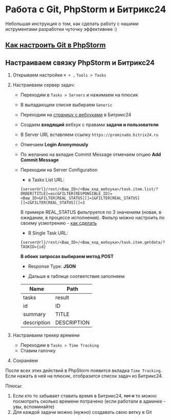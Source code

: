 # Работа с Git, PhpStorm и Битрикс24

Небольшая инструкция о том, как сделать работу с нашими иструментами разработки чуточку эффективнее :)

## [Как настроить Git в PhpStorm](VCS.md)

## Настраиваем связку PhpStorm и Битрикс24
1. Открываем настройки ````⌘ + ,```` ````Tools > Tasks````
2. Настраиваем сервер задач:
    * Переходим в ````Tasks > Servers```` и нажимаем на плюсик
    * В выпадающем списке выбираем ````Generic````
    * Переходим на [страницу с вебхуками](https://prominado.bitrix24.ru/marketplace/hook/) в Битрикс24
    * Создаем **входящий** вебхук с правами **задачи и пользователи**
    * В Server URL вставляем ссылку ````https://prominado.bitrix24.ru````
    * Отмечаем **Login Anonymously**
    * По желанию на вкладке Commit Message отмечаем опцию **Add Commit Message**
    * Переходим на Server Configuration
        * в Tasks List URL: 
        ````
        {serverUrl}/rest/<Ваш_ID>/<Ваш_код_вебхука>/task.item.list/?ORDER[TITLE]=asc&FILTER[RESPONSIBLE_ID]=<Ваш_ID>&FILTER[REAL_STATUS][]=1&FILTER[REAL_STATUS][]=2&FILTER[REAL_STATUS][]=3
        ````
        В примере REAL_STATUS фильтруется по 3 значениям (новая, в ожидании, в процессе исполнения). Фильтр можно настроить по своему усмотрению - [как сделать](https://dev.1c-bitrix.ru/rest_help/tasks/task/item/list.php)
        * В Single Task URL: 
        ````
        {serverUrl}/rest/<Ваш_ID>/<Ваш_код_вебхука>/task.item.getdata/?TASKID={id}
        ````
        
        **В обоих запросах выбираем метод POST**
        
        * Response Type: **JSON**
        
        * Дальше в таблице соответствия заполняем
        
         | Name    |    Path     |
         |---------|-------------|
         | tasks   | result      |
         | id      | ID          |
         | summary | TITLE        |
         | description | DESCRIPTION |

3. Настраиваем трекер времени
    * Переходим в ````Tasks > Time Tracking````
    * Ставим галочку
    
4. Сохраняем

После всех этих действий в PhpStorm появится вкладка ````Time Tracking````. Если нажать в ней на плюсик, отобразится список задач из Битрикс24.

Плюсы: 
1. Если кто то забывает ставить время в Битрикс24, ~~тот я~~ то можно посмотреть сколько времени потрачено (если работали в админке - увы, вспоминайте)
2. Для каждой задачи можно (нужно) создавать свою ветку в Git